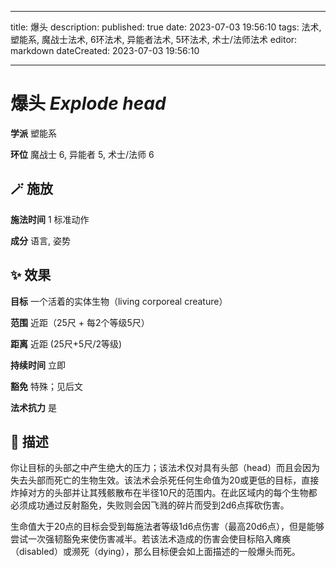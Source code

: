 
---
title: 爆头
description: 
published: true
date: 2023-07-03 19:56:10
tags: 法术, 塑能系, 魔战士法术, 6环法术, 异能者法术, 5环法术, 术士/法师法术
editor: markdown
dateCreated: 2023-07-03 19:56:10

---

# **爆头** *Explode head*

**学派** 塑能系 

**环位** 魔战士 6, 异能者 5, 术士/法师 6

## 🪄 施放

**施法时间** 1 标准动作

**成分** 语言, 姿势

## ✨ 效果 

**目标** 一个活着的实体生物（living corporeal creature） 

**范围** 近距（25尺 + 每2个等级5尺）

**距离** 近距 (25尺+5尺/2等级)  

**持续时间** 立即 

**豁免** 特殊；见后文

**法术抗力** 是

## 📖 描述

你让目标的头部之中产生绝大的压力；该法术仅对具有头部（head）而且会因为失去头部而死亡的生物生效。该法术会杀死任何生命值为20或更低的目标，直接炸掉对方的头部并让其残骸散布在半径10尺的范围内。在此区域内的每个生物都必须成功通过反射豁免，失败则会因飞溅的碎片而受到2d6点挥砍伤害。

生命值大于20点的目标会受到每施法者等级1d6点伤害（最高20d6点），但是能够尝试一次强韧豁免来使伤害减半。若该法术造成的伤害会使目标陷入瘫痪（disabled）或濒死（dying），那么目标便会如上面描述的一般爆头而死。
    